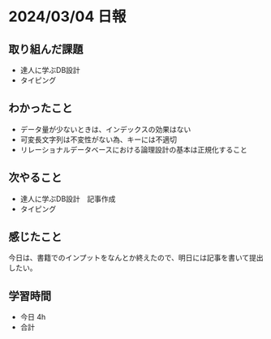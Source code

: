 # 2024/03/04 日報

## 取り組んだ課題
- 達人に学ぶDB設計
- タイピング

## わかったこと
- データ量が少ないときは、インデックスの効果はない
- 可変長文字列は不変性がない為、キーには不適切
- リレーショナルデータベースにおける論理設計の基本は正規化すること

## 次やること
- 達人に学ぶDB設計　記事作成
- タイピング

## 感じたこと
今日は、書籍でのインプットをなんとか終えたので、明日には記事を書いて提出したい。

## 学習時間
- 今日 4h
- 合計 

